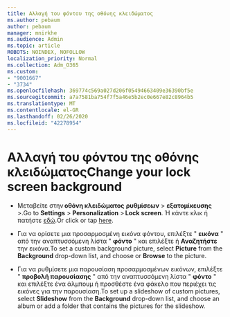```yaml
---
title: Αλλαγή του φόντου της οθόνης κλειδώματος
ms.author: pebaum
author: pebaum
manager: mnirkhe
ms.audience: Admin
ms.topic: article
ROBOTS: NOINDEX, NOFOLLOW
localization_priority: Normal
ms.collection: Adm_O365
ms.custom:
- "9001667"
- "3734"
ms.openlocfilehash: 369774c569a027d206f05494663409e36390bf5e
ms.sourcegitcommit: a7a7581ba754f7f5a46e5b2ec0e667e82c8964b5
ms.translationtype: MT
ms.contentlocale: el-GR
ms.lasthandoff: 02/26/2020
ms.locfileid: "42278954"
---
```

# <a name="change-your-lock-screen-background"></a><span data-ttu-id="fd338-102">Αλλαγή του φόντου της οθόνης κλειδώματος</span><span class="sxs-lookup"><span data-stu-id="fd338-102">Change your lock screen background</span></span>

- <span data-ttu-id="fd338-103">Μεταβείτε στην **οθόνη κλειδώματος** **ρυθμίσεων** > **εξατομίκευσης** >.</span><span class="sxs-lookup"><span data-stu-id="fd338-103">Go to **Settings** > **Personalization** > **Lock screen**.</span></span> <span data-ttu-id="fd338-104">Ή κάντε κλικ ή πατήστε [εδώ](ms-settings:lockscreen?activationSource=GetHelp).</span><span class="sxs-lookup"><span data-stu-id="fd338-104">Or click or tap [here](ms-settings:lockscreen?activationSource=GetHelp).</span></span>

- <span data-ttu-id="fd338-105">Για να ορίσετε μια προσαρμοσμένη εικόνα φόντου, επιλέξτε " **εικόνα** " από την αναπτυσσόμενη λίστα " **φόντο** " και επιλέξτε ή **Αναζητήστε** την εικόνα.</span><span class="sxs-lookup"><span data-stu-id="fd338-105">To set a custom background picture, select **Picture** from the **Background** drop-down list, and choose or **Browse** to the picture.</span></span> 

- <span data-ttu-id="fd338-106">Για να ρυθμίσετε μια παρουσίαση προσαρμοσμένων εικόνων, επιλέξτε " **προβολή παρουσίασης** " από την αναπτυσσόμενη λίστα " **φόντο** " και επιλέξτε ένα άλμπουμ ή προσθέστε ένα φάκελο που περιέχει τις εικόνες για την παρουσίαση.</span><span class="sxs-lookup"><span data-stu-id="fd338-106">To set up a slideshow of custom pictures, select **Slideshow** from the **Background** drop-down list, and choose an album or add a folder that contains the pictures for the slideshow.</span></span> 

